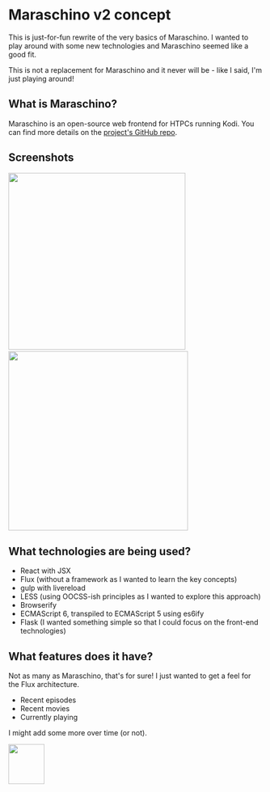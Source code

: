 # Maraschino v2 concept

This is just-for-fun rewrite of the very basics of Maraschino. I wanted to play around with some new technologies and Maraschino seemed like a good fit.

This is not a replacement for Maraschino and it never will be - like I said, I'm just playing around!

## What is Maraschino?

Maraschino is an open-source web frontend for HTPCs running Kodi. You can find more details on the [project's GitHub repo](https://github.com/mrkipling/maraschino).

## Screenshots
<img src="http://www.maraschinoproject.com/static/images/concept_screen1.jpg" width="350">&nbsp;&nbsp;<img src="http://www.maraschinoproject.com/static/images/concept_screen2.jpg" width="355">

## What technologies are being used?

* React with JSX
* Flux (without a framework as I wanted to learn the key concepts)
* gulp with livereload
* LESS (using OOCSS-ish principles as I wanted to explore this approach)
* Browserify
* ECMAScript 6, transpiled to ECMAScript 5 using es6ify
* Flask (I wanted something simple so that I could focus on the front-end technologies)

## What features does it have?

Not as many as Maraschino, that's for sure! I just wanted to get a feel for the Flux architecture.

* Recent episodes
* Recent movies
* Currently playing

I might add some more over time (or not).

<img src="http://www.maraschinoproject.com/static/images/maraschino_logo.png" width="71" height="79">
